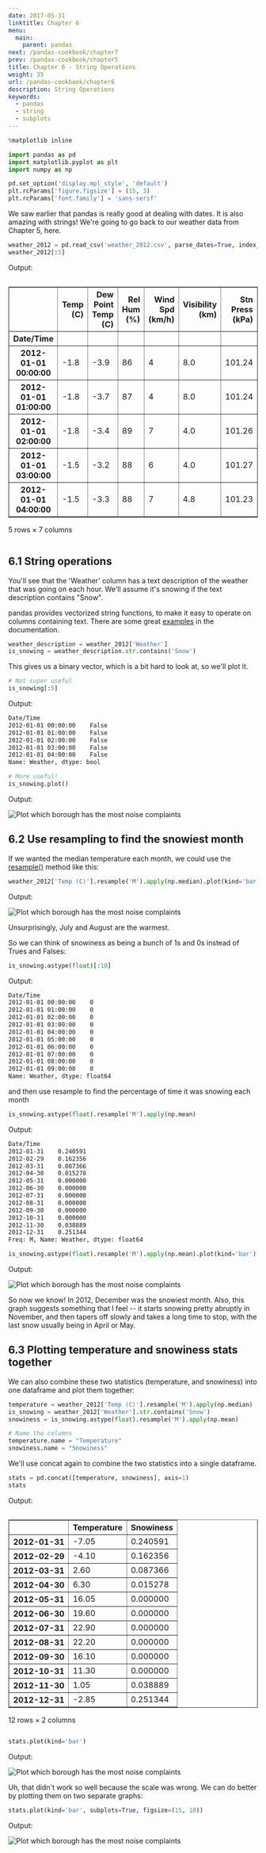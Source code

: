 ```yaml
---
date: 2017-05-31
linktitle: Chapter 6
menu:
  main:
    parent: pandas
next: /pandas-cookbook/chapter7
prev: /pandas-cookbook/chapter5
title: Chapter 6 - String Operations
weight: 35
url: /pandas-cookbook/chapter6
description: String Operations
keywords:
  - pandas
  - string
  - subplots
---
```


```python
%matplotlib inline

import pandas as pd
import matplotlib.pyplot as plt
import numpy as np

pd.set_option('display.mpl_style', 'default')
plt.rcParams['figure.figsize'] = (15, 3)
plt.rcParams['font.family'] = 'sans-serif'
```

We saw earlier that pandas is really good at dealing with dates. It is also amazing with strings! We're going to go back to our weather data from Chapter 5, here.

```python
weather_2012 = pd.read_csv('weather_2012.csv', parse_dates=True, index_col='Date/Time')
weather_2012[:5]
```

Output:

<div class="output_html rendered_html output_subarea output_execute_result">
<div style="max-height:1000px;max-width:1500px;overflow:auto;">
<table border="1" class="dataframe">
  <thead>
    <tr style="text-align: right;">
      <th></th>
      <th>Temp (C)</th>
      <th>Dew Point Temp (C)</th>
      <th>Rel Hum (%)</th>
      <th>Wind Spd (km/h)</th>
      <th>Visibility (km)</th>
      <th>Stn Press (kPa)</th>
      <th>Weather</th>
    </tr>
    <tr>
      <th>Date/Time</th>
      <th></th>
      <th></th>
      <th></th>
      <th></th>
      <th></th>
      <th></th>
      <th></th>
    </tr>
  </thead>
  <tbody>
    <tr>
      <th>2012-01-01 00:00:00</th>
      <td>-1.8</td>
      <td>-3.9</td>
      <td> 86</td>
      <td> 4</td>
      <td> 8.0</td>
      <td> 101.24</td>
      <td>                  Fog</td>
    </tr>
    <tr>
      <th>2012-01-01 01:00:00</th>
      <td>-1.8</td>
      <td>-3.7</td>
      <td> 87</td>
      <td> 4</td>
      <td> 8.0</td>
      <td> 101.24</td>
      <td>                  Fog</td>
    </tr>
    <tr>
      <th>2012-01-01 02:00:00</th>
      <td>-1.8</td>
      <td>-3.4</td>
      <td> 89</td>
      <td> 7</td>
      <td> 4.0</td>
      <td> 101.26</td>
      <td> Freezing Drizzle,Fog</td>
    </tr>
    <tr>
      <th>2012-01-01 03:00:00</th>
      <td>-1.5</td>
      <td>-3.2</td>
      <td> 88</td>
      <td> 6</td>
      <td> 4.0</td>
      <td> 101.27</td>
      <td> Freezing Drizzle,Fog</td>
    </tr>
    <tr>
      <th>2012-01-01 04:00:00</th>
      <td>-1.5</td>
      <td>-3.3</td>
      <td> 88</td>
      <td> 7</td>
      <td> 4.8</td>
      <td> 101.23</td>
      <td>                  Fog</td>
    </tr>
  </tbody>
</table>
<p>5 rows × 7 columns</p>
</div>
</div>

## 6.1 String operations

You'll see that the 'Weather' column has a text description of the weather that was going on each hour. We'll assume it's snowing if the text description contains "Snow".

pandas provides vectorized string functions, to make it easy to operate on columns containing text. There are some great [examples](https://pandas.pydata.org/pandas-docs/stable/basics.html#vectorized-string-methods) in the documentation.

```python
weather_description = weather_2012['Weather']
is_snowing = weather_description.str.contains('Snow')
```

This gives us a binary vector, which is a bit hard to look at, so we'll plot it.

```python
# Not super useful
is_snowing[:5]
```

Output:

```bash
Date/Time
2012-01-01 00:00:00    False
2012-01-01 01:00:00    False
2012-01-01 02:00:00    False
2012-01-01 03:00:00    False
2012-01-01 04:00:00    False
Name: Weather, dtype: bool
```

```python
# More useful!
is_snowing.plot()
```

Output:

<div>
<img src="/img/snow_plot.png" alt="Plot which borough has the most noise complaints" />
</div>

## 6.2 Use resampling to find the snowiest month

If we wanted the median temperature each month, we could use the [resample()](https://pandas.pydata.org/pandas-docs/stable/generated/pandas.DataFrame.resample.html) method like this:

```python
weather_2012['Temp (C)'].resample('M').apply(np.median).plot(kind='bar')
```

Output:

<div>
<img src="/img/resample_plot.png" alt="Plot which borough has the most noise complaints" />
</div>

Unsurprisingly, July and August are the warmest.

So we can think of snowiness as being a bunch of 1s and 0s instead of Trues and Falses:

```python
is_snowing.astype(float)[:10]
```

Output:

```bash
Date/Time
2012-01-01 00:00:00    0
2012-01-01 01:00:00    0
2012-01-01 02:00:00    0
2012-01-01 03:00:00    0
2012-01-01 04:00:00    0
2012-01-01 05:00:00    0
2012-01-01 06:00:00    0
2012-01-01 07:00:00    0
2012-01-01 08:00:00    0
2012-01-01 09:00:00    0
Name: Weather, dtype: float64
```

and then use resample to find the percentage of time it was snowing each month

```python
is_snowing.astype(float).resample('M').apply(np.mean)
```

Output:

```bash
Date/Time
2012-01-31    0.240591
2012-02-29    0.162356
2012-03-31    0.087366
2012-04-30    0.015278
2012-05-31    0.000000
2012-06-30    0.000000
2012-07-31    0.000000
2012-08-31    0.000000
2012-09-30    0.000000
2012-10-31    0.000000
2012-11-30    0.038889
2012-12-31    0.251344
Freq: M, Name: Weather, dtype: float64
```

```python
is_snowing.astype(float).resample('M').apply(np.mean).plot(kind='bar')
```

Output:

<div>
<img src="/img/astype_resample_plot.png" alt="Plot which borough has the most noise complaints" />
</div>


So now we know! In 2012, December was the snowiest month. Also, this graph suggests something that I feel -- it starts snowing pretty abruptly in November, and then tapers off slowly and takes a long time to stop, with the last snow usually being in April or May.

## 6.3 Plotting temperature and snowiness stats together

We can also combine these two statistics (temperature, and snowiness) into one dataframe and plot them together:

```python
temperature = weather_2012['Temp (C)'].resample('M').apply(np.median)
is_snowing = weather_2012['Weather'].str.contains('Snow')
snowiness = is_snowing.astype(float).resample('M').apply(np.mean)

# Name the columns
temperature.name = "Temperature"
snowiness.name = "Snowiness"
```

We'll use concat again to combine the two statistics into a single dataframe.

```python
stats = pd.concat([temperature, snowiness], axis=1)
stats
```

Output:

<div class="output_html rendered_html output_subarea output_execute_result">
<div style="max-height:1000px;max-width:1500px;overflow:auto;">
<table border="1" class="dataframe">
  <thead>
    <tr style="text-align: right;">
      <th></th>
      <th>Temperature</th>
      <th>Snowiness</th>
    </tr>
  </thead>
  <tbody>
    <tr>
      <th>2012-01-31</th>
      <td> -7.05</td>
      <td> 0.240591</td>
    </tr>
    <tr>
      <th>2012-02-29</th>
      <td> -4.10</td>
      <td> 0.162356</td>
    </tr>
    <tr>
      <th>2012-03-31</th>
      <td>  2.60</td>
      <td> 0.087366</td>
    </tr>
    <tr>
      <th>2012-04-30</th>
      <td>  6.30</td>
      <td> 0.015278</td>
    </tr>
    <tr>
      <th>2012-05-31</th>
      <td> 16.05</td>
      <td> 0.000000</td>
    </tr>
    <tr>
      <th>2012-06-30</th>
      <td> 19.60</td>
      <td> 0.000000</td>
    </tr>
    <tr>
      <th>2012-07-31</th>
      <td> 22.90</td>
      <td> 0.000000</td>
    </tr>
    <tr>
      <th>2012-08-31</th>
      <td> 22.20</td>
      <td> 0.000000</td>
    </tr>
    <tr>
      <th>2012-09-30</th>
      <td> 16.10</td>
      <td> 0.000000</td>
    </tr>
    <tr>
      <th>2012-10-31</th>
      <td> 11.30</td>
      <td> 0.000000</td>
    </tr>
    <tr>
      <th>2012-11-30</th>
      <td>  1.05</td>
      <td> 0.038889</td>
    </tr>
    <tr>
      <th>2012-12-31</th>
      <td> -2.85</td>
      <td> 0.251344</td>
    </tr>
  </tbody>
</table>
<p>12 rows × 2 columns</p>
</div>
</div>

```python
stats.plot(kind='bar')
```

Output:

<div>
<img src="/img/temp_snow.png" alt="Plot which borough has the most noise complaints" />
</div>

Uh, that didn't work so well because the scale was wrong. We can do better by plotting them on two separate graphs:

```python
stats.plot(kind='bar', subplots=True, figsize=(15, 10))
```

Output:

<div>
<img src="/img/temp_snow_subplots.png" alt="Plot which borough has the most noise complaints" />
</div>
